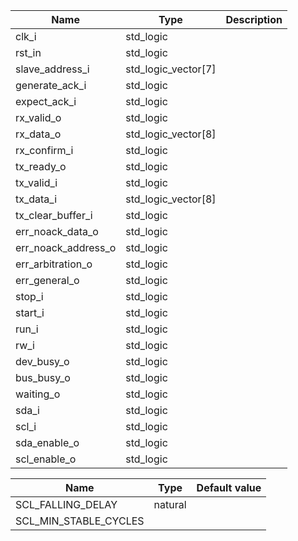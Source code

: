 | **Name**            | **Type**            | **Description** |
|---------------------|---------------------|-----------------|
| clk_i               | std_logic           |                 |
| rst_in              | std_logic           |                 |
| slave_address_i     | std_logic_vector[7] |                 |
| generate_ack_i      | std_logic           |                 |
| expect_ack_i        | std_logic           |                 |
| rx_valid_o          | std_logic           |                 |
| rx_data_o           | std_logic_vector[8] |                 |
| rx_confirm_i        | std_logic           |                 |
| tx_ready_o          | std_logic           |                 |
| tx_valid_i          | std_logic           |                 |
| tx_data_i           | std_logic_vector[8] |                 |
| tx_clear_buffer_i   | std_logic           |                 |
| err_noack_data_o    | std_logic           |                 |
| err_noack_address_o | std_logic           |                 |
| err_arbitration_o   | std_logic           |                 |
| err_general_o       | std_logic           |                 |
| stop_i              | std_logic           |                 |
| start_i             | std_logic           |                 |
| run_i               | std_logic           |                 |
| rw_i                | std_logic           |                 |
| dev_busy_o          | std_logic           |                 |
| bus_busy_o          | std_logic           |                 |
| waiting_o           | std_logic           |                 |
| sda_i               | std_logic           |                 |
| scl_i               | std_logic           |                 |
| sda_enable_o        | std_logic           |                 |
| scl_enable_o        | std_logic           |                 |


| **Name**              | **Type** | **Default value** |
|-----------------------|----------|-------------------|
| SCL_FALLING_DELAY     | natural  |                   |
| SCL_MIN_STABLE_CYCLES |          |                   |
